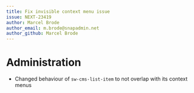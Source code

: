 ```yaml
---
title: Fix invisible context menu issue
issue: NEXT-23419
author: Marcel Brode
author_email: m.brode@snapadmin.net
author_github: Marcel Brode
---
```

# Administration
* Changed behaviour of `sw-cms-list-item` to not overlap with its context menus

